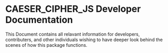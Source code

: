 # CAESER_CIPHER_JS Developer Documentation

This Document contains all relavant information for developers, contributers, and other individuals wishing to have deeper look behind the scenes of how this package functions.
